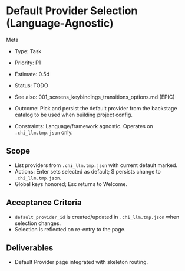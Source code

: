 # Default Provider Selection (Language‑Agnostic)

Meta
- Type: Task
- Priority: P1
- Estimate: 0.5d
- Status: TODO
- See also: 001_screens_keybindings_transitions_options.md (EPIC)

- Outcome: Pick and persist the default provider from the backstage catalog to be used when building project config.
- Constraints: Language/framework agnostic. Operates on `.chi_llm.tmp.json` only.

## Scope
- List providers from `.chi_llm.tmp.json` with current default marked.
- Actions: Enter sets selected as default; S persists change to `.chi_llm.tmp.json`.
- Global keys honored; Esc returns to Welcome.

## Acceptance Criteria
- `default_provider_id` is created/updated in `.chi_llm.tmp.json` when selection changes.
- Selection is reflected on re-entry to the page.

## Deliverables
- Default Provider page integrated with skeleton routing.
